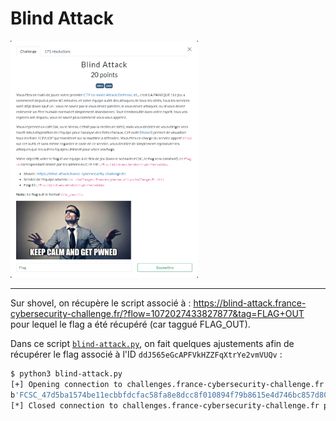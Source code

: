 # Blind Attack

<img alt="énoncé du challenge" src="enonce.png" width=300>

----

Sur shovel, on récupère le script associé à : https://blind-attack.france-cybersecurity-challenge.fr/?flow=1072027433827877&tag=FLAG+OUT
pour lequel le flag a été récupéré (car taggué FLAG_OUT).

Dans ce script [`blind-attack.py`](./blind-attack.py), on fait quelques ajustements afin de récupérer le flag associé à l'ID `ddJ565eGcAPFVkHZZFqXtrYe2vmVUQv` :

```sh
$ python3 blind-attack.py
[+] Opening connection to challenges.france-cybersecurity-challenge.fr on port 2111: Done
b'FCSC_47d5ba1574be11ecbbfdcfac58fa8e8dcc8f010894f79b8615e4d746bc857d80\x00'
[*] Closed connection to challenges.france-cybersecurity-challenge.fr port 2111
```
